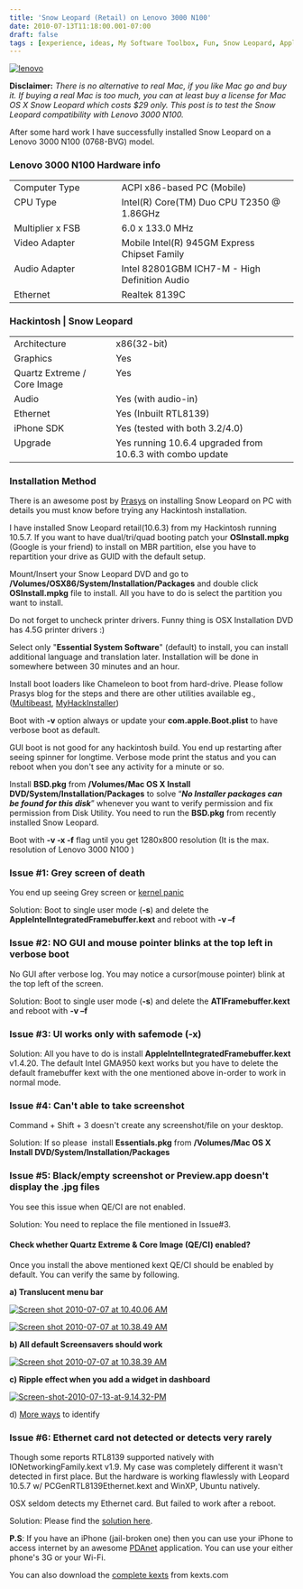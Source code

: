 ```yaml
---
title: 'Snow Leopard (Retail) on Lenovo 3000 N100'
date: 2010-07-13T11:18:00.001-07:00
draft: false
tags : [experience, ideas, My Software Toolbox, Fun, Snow Leopard, Apple, OSX86, Hacintosh, info, solution, Tips]
---
```


[![lenovo](/assets/lenovo_thumb.jpg "lenovo")](/assets/lenovo_thumb.jpg)

**Disclaimer:** _There is no alternative to real Mac, if you like Mac go and buy it. If buying a real Mac is too much, you can at least buy a license for Mac OS X Snow Leopard which costs $29 only. This post is to test the Snow Leopard compatibility with Lenovo 3000 N100._

After some hard work I have successfully installed Snow Leopard on a Lenovo 3000 N100 (0768-BVG) model.

### Lenovo 3000 N100 Hardware info

<table width="552" cellspacing="5" cellpadding="1" border="0"><tbody>
<tr>       <td width="200" valign="top">Computer Type</td>        <td width="350" valign="top">ACPI x86-based PC (Mobile)</td>     </tr>
<tr>       <td width="200" valign="top">CPU Type</td>        <td width="350" valign="top">Intel(R) Core(TM) Duo CPU T2350 @ 1.86GHz</td>     </tr>
<tr>       <td width="200" valign="top">Multiplier x FSB</td>        <td width="350" valign="top">6.0 x 133.0 MHz</td>     </tr>
<tr>       <td width="200" valign="top">Video Adapter</td>        <td width="350" valign="top">Mobile Intel(R) 945GM Express Chipset Family</td>     </tr>
<tr>       <td width="200" valign="top">Audio Adapter</td>        <td width="350" valign="top">Intel 82801GBM ICH7-M - High Definition Audio</td>     </tr>
<tr>       <td width="200" valign="top">Ethernet</td>        <td width="350" valign="top">Realtek 8139C</td>     </tr>
</tbody></table>

### Hackintosh | Snow Leopard

<table width="621" cellspacing="5" cellpadding="1" border="0"><tbody>
<tr>       <td width="200" valign="top">Architecture</td>        <td width="419" valign="top">x86(32-bit)</td>     </tr>
<tr>       <td width="200" valign="top">Graphics</td>        <td width="419" valign="top">Yes</td>     </tr>
<tr>       <td width="200" valign="top">Quartz Extreme / Core Image</td>        <td width="419" valign="top">Yes</td>     </tr>
<tr>       <td width="200" valign="top">Audio</td>        <td width="419" valign="top">Yes (with audio-in)</td>     </tr>
<tr>       <td width="200" valign="top">Ethernet </td>        <td width="419" valign="top">Yes (Inbuilt RTL8139)</td>     </tr>
<tr>       <td width="200" valign="top">iPhone SDK</td>        <td width="419" valign="top">Yes (tested with both 3.2/4.0)</td>     </tr>
<tr>       <td width="200" valign="top">Upgrade</td>        <td width="419" valign="top">Yes running 10.6.4 upgraded from 10.6.3 with combo update</td>     </tr>
</tbody></table>

### Installation Method

There is an awesome post by [Prasys](http://prasys.co.cc/2009/08/installing-snow-leopard-for-osx86/) on installing Snow Leopard on PC with details you must know before trying any Hackintosh installation.

I have installed Snow Leopard retail(10.6.3) from my Hackintosh running 10.5.7. If you want to have dual/tri/quad booting patch your **OSInstall.mpkg** (Google is your friend) to install on MBR partition, else you have to repartition your drive as GUID with the default setup.

Mount/Insert your Snow Leopard DVD and go to **/Volumes/OSX86/System/Installation/Packages** and double click **OSInstall.mpkg** file to install. All you have to do is select the partition you want to install.

Do not forget to uncheck printer drivers. Funny thing is OSX Installation DVD has 4.5G printer drivers :)

Select only "**Essential System Software**" (default) to install, you can install additional language and translation later. Installation will be done in somewhere between 30 minutes and an hour.

Install boot loaders like Chameleon to boot from hard-drive. Please follow Prasys blog for the steps and there are other utilities available eg., ([Multibeast](http://tonymacx86.blogspot.com/2010/04/iboot-multibeast-install-mac-os-x-on.html), [MyHackInstaller](http://osx86.sojugarden.com/2010/06/myhack-installer-1-1-released/))

Boot with **-v** option always or update your **com.apple.Boot.plist** to have verbose boot as default.

GUI boot is not good for any hackintosh build. You end up restarting after seeing spinner for longtime. Verbose mode print the status and you can reboot when you don't see any activity for a minute or so.

Install **BSD.pkg** from **/Volumes/Mac OS X Install DVD/System/Installation/Packages** to solve “_**No Installer packages can be found for this disk**_” whenever you want to verify permission and fix permission from Disk Utility. You need to run the **BSD.pkg** from recently installed Snow Leopard.

Boot with **-v -x -f** flag until you get 1280x800 resolution (It is the max. resolution of Lenovo 3000 N100 )

### Issue #1: Grey screen of death

You end up seeing Grey screen or [kernel panic](http://farm3.static.flickr.com/2446/3876638949_617df0e63a_o.jpg) 

Solution: Boot to single user mode (**-s**) and delete the **AppleIntelIntegratedFramebuffer.kext** and reboot with **-v –f**

### Issue #2: NO GUI and mouse pointer blinks at the top left in verbose boot

No GUI after verbose log. You may notice a cursor(mouse pointer) blink at the top left of the screen.

Solution: Boot to single user mode (**-s**) and delete the **ATIFramebuffer.kext** and reboot with **-v –f**

### Issue #3: UI works only with safemode (-x)

Solution: All you have to do is install **AppleIntelIntegratedFramebuffer.kext** v1.4.20. The default Intel GMA950 kext works but you have to delete the default framebuffer kext with the one mentioned above in-order to work in normal mode.

### Issue #4: Can't able to take screenshot

Command + Shift + 3 doesn't create any screenshot/file on your desktop.

Solution: If so please  install **Essentials.pkg** from **/Volumes/Mac OS X Install DVD/System/Installation/Packages**

### Issue #5: Black/empty screenshot or Preview.app doesn't display the .jpg files

You see this issue when QE/CI are not enabled.

Solution: You need to replace the file mentioned in Issue#3.

#### Check whether Quartz Extreme & Core Image (QE/CI) enabled?

Once you install the above mentioned kext QE/CI should be enabled by default. You can verify the same by following.

**a) Translucent menu bar**

[![Screen shot 2010-07-07 at 10.40.06 AM](/assets/Screen-shot-2010-07-07-at-10.40.06-AM.png "Screen shot 2010-07-07 at 10.40.06 AM")](/assets/Screen-shot-2010-07-07-at-10.40.06-AM.png)

[![Screen shot 2010-07-07 at 10.38.49 AM](/assets/Screen-shot-2010-07-07-at-10.38.49-AM.png "Screen shot 2010-07-07 at 10.38.49 AM")](/assets/Screen-shot-2010-07-07-at-10.38.49-AM.png) 

**b) All default Screensavers should work**

[![Screen shot 2010-07-07 at 10.38.39 AM](/assets/Screen-shot-2010-07-07-at-10.38.39-AM.png "Screen shot 2010-07-07 at 10.38.39 AM")](/assets/Screen-shot-2010-07-07-at-10.38.39-AM.png) 

**c) Ripple effect when you add a widget in dashboard**

[![Screen-shot-2010-07-13-at-9.14.32-PM](/assets/Screen-shot-2010-07-13-at-9.14.32-PM.png "Screen-shot-2010-07-13-at-9.14.32-PM")](/assets/Screen-shot-2010-07-13-at-9.14.32-PM.png)

d) [More ways](http://prasys.co.cc/2009/09/quartz-extreme-and-core-image-in-snow-leopard/) to identify

### Issue #6: Ethernet card not detected or detects very rarely

Though some reports RTL8139 supported natively with IONetworkingFamily.kext v1.9. My case was completely different it wasn't detected in first place. But the hardware is working flawlessly with Leopard 10.5.7 w/ PCGenRTL8139Ethernet.kext and WinXP, Ubuntu natively.

OSX seldom detects my Ethernet card. But failed to work after a reboot.

Solution: Please find the [solution here](http://www.insanelymac.com/forum/index.php?showtopic=224472 ).

**P.S**: If you have an iPhone (jail-broken one) then you can use your iPhone to access internet by an awesome [PDAnet](http://www.junefabrics.com/iphone/index.php) application. You can use your either phone's 3G or your Wi-Fi.

You can also download the [complete kexts](http://www.kexts.com/view/757-lenovo_3000_n100_kexts_for_10.6.4.html) from kexts.com